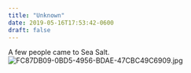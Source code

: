 ```yaml
---
title: "Unknown"
date: 2019-05-16T17:53:42-0600
draft: false
---
```


A few people came to Sea Salt. ![FC87DB09-0BD5-4956-BDAE-47CBC49C6909.jpg](http://ianwhitney.micro.blog/uploads/2019/053f520436.jpg)
